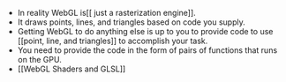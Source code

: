 - In reality WebGL is[[ just a rasterization engine]].
- It draws points, lines, and triangles based on code you supply.
- Getting WebGL to do anything else is up to you to provide code to use [[point, line, and triangles]] to accomplish your task.
- You need to provide the code in the form of pairs of functions that runs on the GPU.
- [[WebGL Shaders and GLSL]]